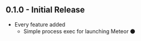 ## 0.1.0 - Initial Release
* Every feature added
  * Simple process exec for launching Meteor :black_circle:  
